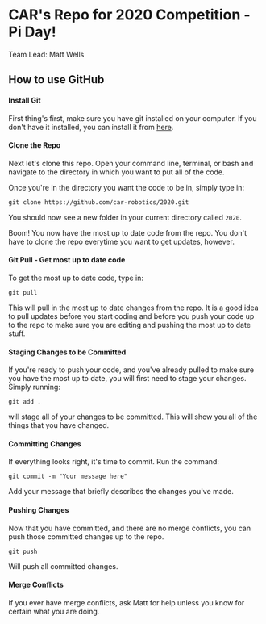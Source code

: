 # CAR's Repo for 2020 Competition - Pi Day!

Team Lead: Matt Wells

## How to use GitHub

#### Install Git
First thing's first, make sure you have git installed on your computer. If you don't have it installed, you can install it from [here](https://git-scm.com/downloads).

#### Clone the Repo
Next let's clone this repo. Open your command line, terminal, or bash and navigate to the directory in which you want to put all of the code.

Once you're in the directory you want the code to be in, simply type in:
```
git clone https://github.com/car-robotics/2020.git
```
You should now see a new folder in your current directory called `2020`.

Boom! You now have the most up to date code from the repo. You don't have to clone the repo everytime you want to get updates, however. 

#### Git Pull - Get most up to date code
To get the most up to date code, type in:
```
git pull
```
This will pull in the most up to date changes from the repo. It is a good idea to pull updates before you start coding and before you push your code up to the repo to make sure you are editing and pushing the most up to date stuff.

#### Staging Changes to be Committed
If you're ready to push your code, and you've already pulled to make sure you have the most up to date, you will first need to stage your changes. Simply running:
```
git add .
```
will stage all of your changes to be committed. This will show you all of the things that you have changed. 

#### Committing Changes
If everything looks right, it's time to commit. Run the command:
```
git commit -m "Your message here"
```
Add your message that briefly describes the changes you've made.

#### Pushing Changes
Now that you have committed, and there are no merge conflicts, you can push those committed changes up to the repo.
```
git push
```
Will push all committed changes.

#### Merge Conflicts
If you ever have merge conflicts, ask Matt for help unless you know for certain what you are doing.
